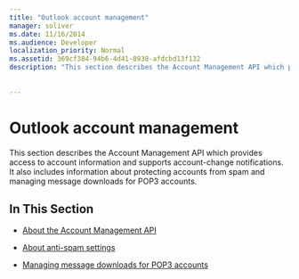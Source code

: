 ```yaml
---
title: "Outlook account management"
manager: soliver
ms.date: 11/16/2014
ms.audience: Developer
localization_priority: Normal
ms.assetid: 369cf384-94b6-4d41-8938-afdcbd13f132
description: "This section describes the Account Management API which provides access to account information and supports account-change notifications. It also includes information about protecting accounts from spam and managing message downloads for POP3 accounts."
 
 
---
```


# Outlook account management

This section describes the Account Management API which provides access to account information and supports account-change notifications. It also includes information about protecting accounts from spam and managing message downloads for POP3 accounts.
  
## In This Section

- [About the Account Management API](about-the-account-management-api.md)
    
- [About anti-spam settings](about-anti-spam-settings.md)
    
- [Managing message downloads for POP3 accounts](managing-message-downloads-for-pop3-accounts.md)
    

